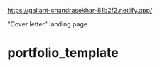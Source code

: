 https://gallant-chandrasekhar-81b2f2.netlify.app/

"Cover letter" landing page
# portfolio_template
